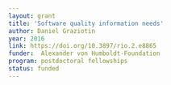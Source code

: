 ```yaml
---
layout: grant
title: 'Software quality information needs'
author: Daniel Graziotin
year: 2016
link: https://doi.org/10.3897/rio.2.e8865
funder:  Alexander von Humboldt-Foundation 
program: postdoctoral fellowships
status: funded
---
```

